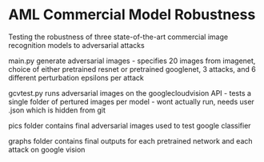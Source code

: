 # AML Commercial Model Robustness
 Testing the robustness of three state-of-the-art commercial image recognition models to adversarial attacks

 main.py generate adversarial images - specifies 20 images from imagenet, choice of either pretrained resnet or pretrained googlenet, 3 attacks, and 6 different perturbation epsilons per attack

 gcvtest.py runs adversarial images on the googlecloudvision API - tests a single folder of pertured images per model - wont actually run, needs user .json which is hidden from git
 
 pics folder contains final adversarial images used to test google classifier

graphs folder contains final outputs for each pretrained network and each attack on google vision
